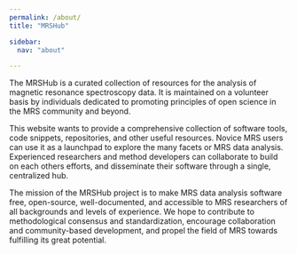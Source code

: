 ```yaml
---
permalink: /about/
title: "MRSHub"

sidebar:
  nav: "about"

---
```


The MRSHub is a curated collection of resources for the analysis of magnetic resonance spectroscopy data. It is maintained on a volunteer basis by individuals dedicated to promoting principles of open science in the MRS community and beyond.

This website wants to provide a comprehensive collection of software tools, code snippets, repositories, and other useful resources. Novice MRS users can use it as a launchpad to explore the many facets or MRS data analysis. Experienced researchers and method developers can collaborate to build on each others efforts, and disseminate their software through a single, centralized hub.

The mission of the MRSHub project is to make MRS data analysis software free, open-source, well-documented, and accessible to MRS researchers of all backgrounds and levels of experience. We hope to contribute to methodological consensus and standardization, encourage collaboration and community-based development, and propel the field of MRS towards fulfilling its great potential.
